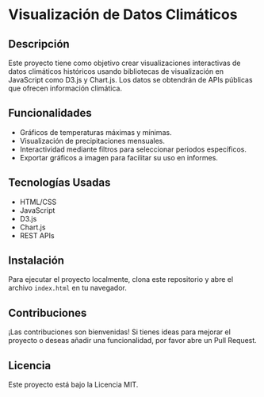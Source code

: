 # Visualización de Datos Climáticos

## Descripción
Este proyecto tiene como objetivo crear visualizaciones interactivas de datos climáticos históricos usando bibliotecas de visualización en JavaScript como D3.js y Chart.js. Los datos se obtendrán de APIs públicas que ofrecen información climática.

## Funcionalidades
- Gráficos de temperaturas máximas y mínimas.
- Visualización de precipitaciones mensuales.
- Interactividad mediante filtros para seleccionar periodos específicos.
- Exportar gráficos a imagen para facilitar su uso en informes.

## Tecnologías Usadas
- HTML/CSS
- JavaScript
- D3.js
- Chart.js
- REST APIs

## Instalación
Para ejecutar el proyecto localmente, clona este repositorio y abre el archivo `index.html` en tu navegador.

## Contribuciones
¡Las contribuciones son bienvenidas! Si tienes ideas para mejorar el proyecto o deseas añadir una funcionalidad, por favor abre un Pull Request.

## Licencia
Este proyecto está bajo la Licencia MIT.